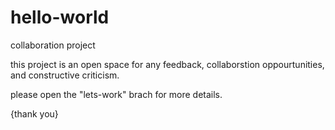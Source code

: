 # hello-world
collaboration project

this project is an open space for any  feedback, collaborstion oppourtunities, and constructive criticism. 

please open the "lets-work" brach for more details.
  
  {thank you}
 
